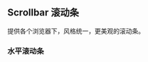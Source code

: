 <div class="demo-header">
<p class="overviewicon">
  <span class="wapi-business-scrolltext"/>
</p>

## Scrollbar 滚动条

<nova-uxlink widget-name="ScrollText"></nova-uxlink>

提供各个浏览器下，风格统一，更美观的滚动条。

</div>

### 水平滚动条

<nova-demo-view link="scrollbar/horizon.vue"></nova-demo-view>
